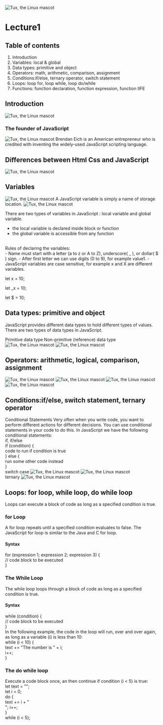 ![Tux, the Linux mascot](/img/Readme.logo.png)
# Lecture1
## Table of contents
1. Introduction
3. Variables: local & global
3. Data types: primitive and object
4. Operators: math, arithmetic, comparison, assignment
5. Conditions:if/else, ternary operator, switch statement
6. Loops: loop for, loop while, loop do/while
7. Functions: function declaration, function expression, function IIFE

## **Introduction**
![Tux, the Linux mascot](/img/js.png)
### **The founder of JavaScript**
![Tux, the Linux mascot](/img/Brandan.jpg)
Brendan Eich is an American entrepreneur who is credited with inventing the widely-used JavaScript scripting language.

## **Differences between Html Css and JavaScript**
![Tux, the Linux mascot](/img/differences%20btw%20html%20css%20js.png)
## **Variables**
![Tux, the Linux mascot](/img/variables.png)
A JavaScript variable is simply a name of storage location.
![Tux, the Linux mascot](/img/let%20var%20const.jpg) <br>

There are two types of variables in JavaScript : local variable and global variable.
- the local variable is declared inside block or function
- the global variable is accessible from any function
 <br>
 Rules of declaring the variables: <br>
 - Name must start with a letter (a to z or A to Z), underscore( _ ), or dollar( $ ) sign.
 - After first letter we can use digits (0 to 9), for example value1.
 - JavaScript variables are case sensitive, for example x and X are different variables.
 <br>
 
 let x = 10;

 let _x = 10;

 let $ = 10;

## **Data types: primitive and object**
JavaScript provides different data types to hold different types of values. There are two types of data types in JavaScript.

Primitive data type
Non-primitive (reference) data type <br>
![Tux, the Linux mascot](/img/data%20types.jpg)
![Tux, the Linux mascot](/img/non-primitive.png)

## **Operators: arithmetic, logical, comparison, assignment**
![Tux, the Linux mascot](/img/JavaScript-Arithmatic-Operators.png)
![Tux, the Linux mascot](/img/JavaScript-Logical-Operator.png)
![Tux, the Linux mascot](/img/comparison%20operations.jpg)
![Tux, the Linux mascot](/img/assignment.png)

## **Conditions:if/else, switch statement, ternary operator**
Conditional Statements
Very often when you write code, you want to perform different actions for different decisions.
You can use conditional statements in your code to do this.
In JavaScript we have the following conditional statements:
<br>
 if, if/else <br>
if (condition) { <br>
  code to run if condition is true <br>
} else { <br>
  run some other code instead <br>
}
<br>
 switch case
![Tux, the Linux mascot](/img/swi.png)
![Tux, the Linux mascot](/img/switch.png)
<br>
 ternary
![Tux, the Linux mascot](/img/ternary.png)

## **Loops: for loop, while loop, do while loop**
Loops can execute a block of code as long as a specified condition is true.
### for Loop
A for loop repeats until a specified condition evaluates to false. The JavaScript for loop is similar to the Java and C for loop. <br>
#### Syntax
for (expression 1; expression 2; expression 3) { <br>
  // code block to be executed <br>
} <br>


### The While Loop
The while loop loops through a block of code as long as a specified condition is true.
#### Syntax
while (condition) { <br>
  // code block to be executed <br>
} <br>
In the following example, the code in the loop will run, over and over again, as long as a variable (i) is less than 10: <br>
while (i < 10) { <br>
  text += "The number is " + i; <br>
  i++; <br>
} <br>

### The do while loop
Execute a code block once, an then continue if condition (i < 5) is true: <br>
let text = ""; <br>
let i = 0; <br>
do { <br>
  text += i + "<br>";
  i++; <br>
} <br>
while (i < 5); <br>

##


